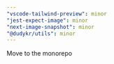 ```yaml
---
"vscode-tailwind-preview": minor
"jest-expect-image": minor
"next-image-snapshot": minor
"@dudykr/utils": minor
---
```


Move to the monorepo
